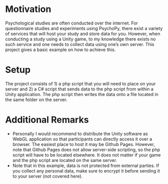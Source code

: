 # Motivation
Psychological studies are often conducted over the internet. For questionnaire studies and experiments using PsychoPy, there exist a variety of services that will host your study and store data for you. However, when conducting a study using a Unity game, to my knowledge there exists no such service and one needs to collect data using one’s own server. This project gives a basic example on how to achieve this. 

# Setup
The project consists of 1) a php script that you will need to place on your server and 2) a C# script that sends data to the php script from within a Unity application. The php script then writes the data onto a file located in the same folder on the server. 

# Additional Remarks
* Personally I would recommend to distribute the Unity software as WebGL application so that participants can directly access it over a browser. The easiest place to host it may be Github Pages. However, note that Github Pages does not allow server-side scripting, so the php script will have to be located elsewhere. It does not matter if your game and the php script are located on the same server.  
* Note that in this example, data is not protected from external parties. If you collect any personal data, make sure to encrypt it before sending it to your server (not covered here). 

